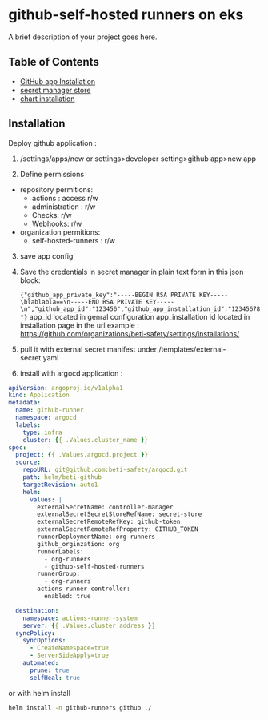 # github-self-hosted runners on eks

A brief description of your project goes here.



## Table of Contents

- [GitHub app Installation](#installation)
- [secret manager store](#usage)
- [chart installation](#features)

## Installation

Deploy github application :
1. <github url>/settings/apps/new or settings>developer setting>github app>new app

2. Define permissions
- repository permitions:
  - actions : access r/w
  - administration : r/w
  - Checks: r/w
  - Webhooks: r/w
- organization permitions:
  - self-hosted-runners : r/w

3. save app config 

4. Save the credentials in secret manager in plain text form in this json block:

    ```{"github_app_private_key":"-----BEGIN RSA PRIVATE KEY-----\blablabla==\n-----END RSA PRIVATE KEY-----\n","github_app_id":"123456","github_app_installation_id":"12345678"}```
app_id  located in genral configuration
app_installation id located in installation page in the url example : https://github.com/organizations/beti-safety/settings/installations/<ID>
5. pull it with external secret manifest under /templates/external-secret.yaml

6. install with argocd application :
```yaml
apiVersion: argoproj.io/v1alpha1
kind: Application
metadata:
  name: github-runner
  namespace: argocd
  labels:
    type: infra
    cluster: {{ .Values.cluster_name }}
spec:
  project: {{ .Values.argocd.project }}
  source:
    repoURL: git@github.com:beti-safety/argocd.git
    path: helm/beti-github
    targetRevision: auto1
    helm:
      values: |
        externalSecretName: controller-manager
        externalSecretSecretStoreRefName: secret-store
        externalSecretRemoteRefKey: github-token
        externalSecretRemoteRefProperty: GITHUB_TOKEN
        runnerDeploymentName: org-runners
        github_orginzation: org
        runnerLabels:
          - org-runners
          - github-self-hosted-runners
        runnerGroup:
          - org-runners
        actions-runner-controller:
          enabled: true

  destination:
    namespace: actions-runner-system
    server: {{ .Values.cluster_address }}
  syncPolicy:
    syncOptions:
      - CreateNamespace=true
      - ServerSideApply=true
    automated:
      prune: true
      selfHeal: true

```
or with helm install
```bash
helm install -n github-runners github ./  
```
 